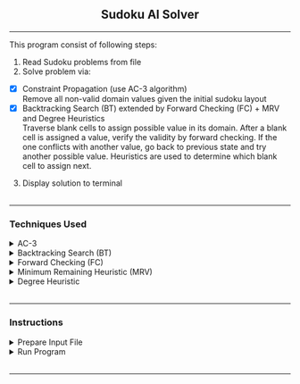 
<center><b><h2>Sudoku AI Solver</h2></b></center>

---

This program consist of following steps:
1. Read Sudoku problems from file
2. Solve problem via:
- [x] Constraint Propagation (use AC-3 algorithm)<br/>
    Remove all non-valid domain values given the initial sudoku layout
- [x] Backtracking Search (BT) extended by Forward Checking (FC) + MRV and Degree Heuristics<br/>
    Traverse blank cells to assign possible value in its domain. After a blank cell is assigned a value, verify the validity by forward checking. If the one conflicts with another value, go back to previous state and try another possible value.
    Heuristics are used to determine which blank cell to assign next.
3. Display solution to terminal
<br/><br/>

---
<b><h3>Techniques Used</h3></b>
<details>
<summary>AC-3</summary>
description
<pre>
<code>
</code>
</pre>
</details>

<details>
<summary>Backtracking Search (BT)</summary>
description
<pre>
<code>
</code>
</pre>
</details>


<details>
<summary>Forward Checking (FC)</summary>
description
<pre>
<code>
</code>
</pre>
</details>


<details>
<summary>Minimum Remaining Heuristic (MRV)</summary>
description
<pre>
<code>
</code>
</pre>
</details>


<details>
<summary>Degree Heuristic</summary>
description
<pre>
<code>
</code>
</pre>
</details>

<br/>

---

<b><h3>Instructions</h3></b>

<details>
<summary>Prepare Input File</summary>
<br>
<pre>
<code>
</code>
</pre>
</details>

<details>
<summary>Run Program</summary>
<br>
<pre>
<code>
</code>
</pre>
</details>
<br/>

---

<br/>
